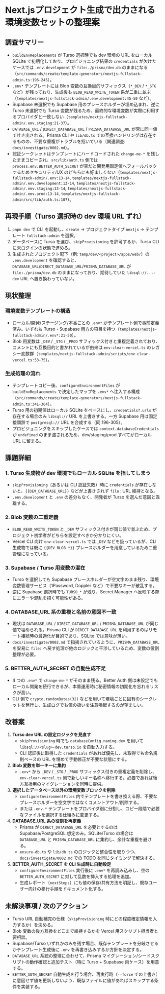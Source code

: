 # Next.jsプロジェクト生成で出力される環境変数セットの整理案

## 調査サマリー
- `buildEnvReplacements` が Turso 選択時でも dev 環境の URL をローカル SQLite で初期化しており、プロビジョニング結果の `credentials` が欠けたケースでは `.env.development` が `file:./prisma/dev.db` のままになる（`src/commands/create/template-generators/nextjs-fullstack-admin.ts:196-245`）。
- `.env*` テンプレートには Blob 変数の互換目的サフィックス（`*_DEV` / `*_STG` など）が残っており、生成後も `BLOB_READ_WRITE_TOKEN` 系が二重に並ぶ（`templates/nextjs-fullstack-admin/.env.development:45-50` など）。
- Supabase 未選択でも Supabase 用のプレースホルダーが埋め込まれ、逆に Turso 未選択でも Turso 変数が残るため、最終的な環境変数が実際に利用するプロバイダと一致しない（`templates/nextjs-fullstack-admin/.env.staging:21-37`）。
- `DATABASE_URL` / `DIRECT_DATABASE_URL` / `PRISMA_DATABASE_URL` が常に同一値で吐き出される。Prisma CLI や `lib/db.ts` での互換ハンドリングは存在するものの、不要な重複がトラブルを招いている（関連調査: `docs/investigate/0002.md`）。
- 認証シークレットはテンプレートにハードコードされた `change-me-*` を残したままコピーされ、`src/lib/auth.ts` 側では `process.env.BETTER_AUTH_SECRET` が空だと開発用固定値へフォールバックするためセキュリティ/UX のどちらにも好ましくない（`templates/nextjs-fullstack-admin/.env:13-14`, `templates/nextjs-fullstack-admin/.env.development:13-14`, `templates/nextjs-fullstack-admin/.env.staging:13-14`, `templates/nextjs-fullstack-admin/.env.prod:13-14`, `templates/nextjs-fullstack-admin/src/lib/auth.ts:107`）。

## 再現手順（Turso 選択時の dev 環境 URL ずれ）
1. `pnpm dev` で CLI を起動し、`create` → プロジェクトタイプ `nextjs` → テンプレート `fullstack-admin` を選択。
2. データベースに Turso を選び、`skipProvisioning` を許可するか、Turso CLI に未ログインの状態で進める。
3. 生成されたプロジェクト配下（例: `temp/dev/<project>/apps/web/`）の `.env.development` を確認すると、`DATABASE_URL`/`DIRECT_DATABASE_URL`/`PRISMA_DATABASE_URL` が `file:./prisma/dev.db` のままになっており、期待していた `libsql://...-dev` URL へ置き換わっていない。

## 現状整理
### 環境変数テンプレートの構造
- ローカル/開発/ステージング/本番ごとの `.env*` がテンプレート側で事前定義済み。いずれも Turso・Supabase 両方の項目を持つ（`templates/nextjs-fullstack-admin/.env*:21-50`）。
- Blob 用変数は `_DEV` / `_STG` / `_PROD` サフィックス付きと重複定義されており、コメントにも互換目的と書かれているが由来は `env-clear-vercel.ts` のレガシー変数群（`templates/nextjs-fullstack-admin/scripts/env-clear-vercel.ts:53-75`）。

### 生成処理の流れ
- テンプレートコピー後、`configureEnvironmentFiles` が `buildEnvReplacements` で決定したマップを `.env*` へ注入する構成（`src/commands/create/template-generators/nextjs-fullstack-admin.ts:341-364`）。
- Turso 用の初期値はローカル SQLite をベースにし、`credentials?.urls` が存在する場合のみ `libsql://` URL を上書きする。一方 Supabase 用は固定接頭辞で `postgresql://` URL を合成する（同:196-305）。
- プロビジョニングをスキップしたケースでは `context.databaseCredentials` が `undefined` のまま渡されるため、dev/staging/prod すべてがローカル URL に留まる。

## 課題詳細
### 1. Turso 生成物が dev 環境でもローカル SQLite を指してしまう
- `skipProvisioning`（あるいは CLI 認証失敗）時に `credentials` が存在しないと、`{{DEV_DATABASE_URL}}` などが上書きされず `file:` URL 維持となる。
- `.env.development` と `.env` の差分もなく、開発者が Turso を選んだ意図と乖離する。

### 2. Blob 変数の二重定義
- `BLOB_READ_WRITE_TOKEN` と `_DEV` サフィックス付きが同じ値で並ぶため、プロジェクト初学者がどちらを設定すべきか分かりにくい。
- Vercel CLI 向け `env-clear-vercel.ts` では `_DEV` などを扱っているが、CLI 生成物では既に `{{DEV_BLOB_*}}` プレースホルダーを用意しているため二重管理になっている。

### 3. Supabase / Turso 用変数の混在
- Turso を選択しても Supabase プレースホルダーが空文字のまま残り、環境変数管理サービス（1Password, Doppler など）で不要なキーが散乱する。
- 逆に Supabase 選択時でも `TURSO_*` が残り、Secret Manager へ反映する際にエラーや混乱を招く可能性がある。

### 4. DATABASE_URL 系の重複と名前の意図不一致
- 現状は `DATABASE_URL` / `DIRECT_DATABASE_URL` / `PRISMA_DATABASE_URL` が同じ値で埋められる。Prisma CLI が `DIRECT_DATABASE_URL` を利用するのはリモート接続時の最適化が目的であり、SQLite では意味が薄い。
- `docs/investigate/0002.md` で指摘されているように、`PRISMA_DATABASE_URL` を安易に `file:` へ戻す処理が他のロジックと干渉しているため、変数の役割整理が必要。

### 5. BETTER_AUTH_SECRET の自動生成不足
- 4 つの `.env*` で `change-me-*` がそのまま残る。Better Auth 側は未設定でもローカル開発を続行できるが、本番運用時に秘密情報の初期化を忘れるリスクが高い。
- CLI 側で `crypto.randomBytes(32)` などを用いて環境ごとに固有のシークレットを発行し、生成ログでも値の扱いを注意喚起するのが望ましい。

## 改善案
1. **Turso dev URL の設定ロジックを見直す**  
   - `skipProvisioning` 時でも `databaseConfig.naming.dev` を用いて `libsql://<slug>-dev.turso.io` を自動入力する。  
   - CLI 認証後に取得した `credentials` があれば優先し、未取得でも命名規則ベースの URL を埋めて手動修正が不要な状態にする。
2. **Blob 変数を単一キーに集約**  
   - `.env*` から `_DEV` / `_STG` / `_PROD` サフィックス付きの重複定義を削除し、`env-clear-vercel.ts` 側で新しいキー名称へ移行する。必要であれば後方互換用のマイグレーションを同時に提供。
3. **選択したデータベース以外の環境変数ブロックを削除**  
   - `configureEnvironmentFiles` 内でテンプレートを書き換える際、不要なプレースホルダーを空文字ではなくコメントアウト/削除する。  
   - または `.env.*` テンプレートをプロバイダ別に分割し、コピー段階で必要なファイルを選択する仕組みに変更する。
4. **DATABASE_URL 系の役割を再定義**  
   - Prisma が `DIRECT_DATABASE_URL` を必要とするのは Supabase/PostgreSQL 想定のみ。SQLite/Turso の場合は `DATABASE_URL` と `PRISMA_DATABASE_URL` に集約し、余計な重複を避ける。  
   - `ensure-db.ts` や `lib/db.ts` のロジックと整合性を取りつつ、`docs/investigate/0002.md` での TODO を同じタイミングで解決する。
5. **BETTER_AUTH_SECRET を CLI 生成時に自動設定**  
   - `configureEnvironmentFiles` 実行後に `.env*` を再読み込みし、空の `BETTER_AUTH_SECRET` に対して乱数を挿入する処理を追加。  
   - 生成レポート（`nextSteps`）にも値の保存/共有方法を明記し、既存ユーザー向けの移行手順をドキュメント化する。

## 未解決事項 / 次のアクション
- Turso URL 自動補完の仕様（`skipProvisioning` 時にどの程度確定情報を入力するか）を決める。
- Blob 変数の後方互換をどこまで維持するかを Vercel 用スクリプト担当者と要相談。
- Supabase/Turso いずれかのみを残す場合、既存テンプレートを分岐させるかテンプレート生成後に `.env` を再書き込みするか方針を決定する。
- `DATABASE_URL` 系統の整理に合わせて、Prisma マイグレーション/シードスクリプトの動作確認と追加テスト（特に Turso + Supabase 両ケース）を用意する。
- `BETTER_AUTH_SECRET` 自動生成を行う場合、再実行時（`--force` での上書き）に意図せず値を更新しないよう、既存ファイルに値があればスキップする条件を実装する。
